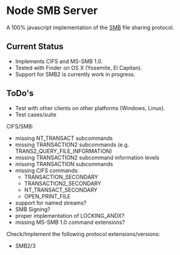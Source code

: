 # Node SMB Server

A 100% javascript implementation of the [SMB][] file sharing protocol.

## Current Status

* Implements CIFS and MS-SMB 1.0. 
* Tested with Finder on OS X (Yosemite, El Capitan).
* Support for SMB2 is currently work in progress. 

## ToDo's

* Test with other clients on other platforms (Windows, Linux).
* Test cases/suite

CIFS/SMB:

* missing NT_TRANSACT subcommands
* missing TRANSACTION2 subcommands (e.g. TRANS2_QUERY_FILE_INFORMATION)
* missing TRANSACTION2 subcommand information levels
* missing TRANSACTION subcommands
* missing CIFS commands:
  * TRANSACTION_SECONDARY
  * TRANSACTION2_SECONDARY
  * NT_TRANSACT_SECONDARY
  * OPEN_PRINT_FILE
* support for named streams?
* SMB Signing?
* proper implementation of LOCKING_ANDX?
* missing MS-SMB 1.0 command extensions?

Check/Implement the following protocol extensions/versions:

* SMB2/3

[SMB]: http://en.wikipedia.org/wiki/Server_Message_Block